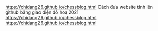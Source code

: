 
https://chidang26.github.io/chessblog.html
Cách đưa website tĩnh lên github bằng giao diện đồ hoạ 2021
https://chidang26.github.io/chessblog.html
https://chidang26.github.io/chessblog.html
